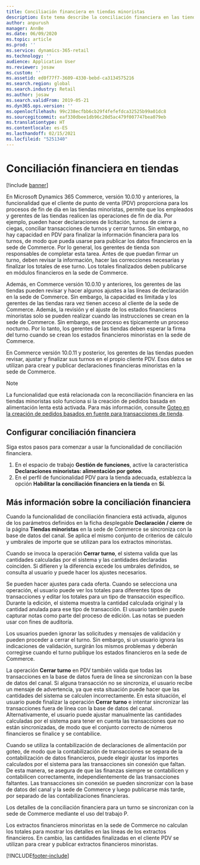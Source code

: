 ```yaml
---
title: Conciliación financiera en tiendas minoristas
description: Este tema describe la conciliación financiera en las tiendas minoristas de PDV para Microsoft Dynamics 365 Commerce.
author: anpurush
manager: AnnBe
ms.date: 06/09/2020
ms.topic: article
ms.prod: ''
ms.service: dynamics-365-retail
ms.technology: ''
audience: Application User
ms.reviewer: josaw
ms.custom: ''
ms.assetid: ed0f77f7-3609-4330-bebd-ca3134575216
ms.search.region: global
ms.search.industry: Retail
ms.author: josaw
ms.search.validFrom: 2019-05-21
ms.dyn365.ops.version: ''
ms.openlocfilehash: 99c238ecfbb6cb29f4fefefdca32525b99a01dc8
ms.sourcegitcommit: eaf330dbee1db96c20d5ac479f007747bea079eb
ms.translationtype: HT
ms.contentlocale: es-ES
ms.lasthandoff: 02/15/2021
ms.locfileid: "5251340"
---
```

# <a name="financial-reconciliation-in-retail-stores"></a>Conciliación financiera en tiendas

[!include [banner](includes/banner.md)]

En Microsoft Dynamics 365 Commerce, versión 10.0.10 y anteriores, la funcionalidad que el cliente de punto de venta (PDV) proporciona para los procesos de fin de día en las tiendas minoristas, permite que los empleados y gerentes de las tiendas realicen las operaciones de fin de día. Por ejemplo, pueden hacer declaraciones de licitación, turnos de cierre a ciegas, conciliar transacciones de turnos y cerrar turnos. Sin embargo, no hay capacidad en PDV para finalizar la información financiera para los turnos, de modo que pueda usarse para publicar los datos financieros en la sede de Commerce. Por lo general, los gerentes de tienda son responsables de completar esta tarea. Antes de que puedan firmar un turno, deben revisar la información, hacer las correcciones necesarias y finalizar los totales de ese turno. Los totales finalizados deben publicarse en módulos financieros en la sede de Commerce.

Además, en Commerce versión 10.0.10 y anteriores, los gerentes de las tiendas pueden revisar y hacer algunos ajustes a las líneas de declaración en la sede de Commerce. Sin embargo, la capacidad es limitada y los gerentes de las tiendas rara vez tienen acceso al cliente de la sede de Commerce. Además, la revisión y el ajuste de los estados financieros minoristas solo se pueden realizar cuando las instrucciones se crean en la sede de Commerce. Sin embargo, ese proceso es típicamente un proceso nocturno. Por lo tanto, los gerentes de las tiendas deben esperar la firma del turno cuando se crean los estados financieros minoristas en la sede de Commerce.

En Commerce versión 10.0.11 y posterior, los gerentes de las tiendas pueden revisar, ajustar y finalizar sus turnos en el propio cliente PDV. Esos datos se utilizan para crear y publicar declaraciones financieras minoristas en la sede de Commerce.

> [!NOTE]
> La funcionalidad que está relacionada con la reconciliación financiera en las tiendas minoristas solo funciona si la creación de pedidos basada en alimentación lenta está activada. Para más información, consulte [Goteo en la creación de pedidos basados en fuente para transacciones de tienda](trickle-feed.md).

## <a name="set-up-financial-reconciliation"></a>Configurar conciliación financiera

Siga estos pasos para comenzar a usar la funcionalidad de conciliación financiera.

1. En el espacio de trabajo **Gestión de funciones**, active la característica **Declaraciones minoristas: alimentación por goteo**.
1. En el perfil de funcionalidad PDV para la tienda adecuada, establezca la opción **Habilitar la conciliación financiera en la tienda** en **Sí**.

## <a name="more-information-about-financial-reconciliation"></a>Más información sobre la conciliación financiera

Cuando la funcionalidad de conciliación financiera está activada, algunos de los parámetros definidos en la ficha desplegable **Declaración / cierre** de la página **Tiendas minoristas** en la sede de Commerce se sincroniza con la base de datos del canal. Se aplica el mismo conjunto de criterios de cálculo y umbrales de importe que se utilizan para los extractos minoristas.

Cuando se invoca la operación **Cerrar turno**, el sistema valida que las cantidades calculadas por el sistema y las cantidades declaradas coinciden. Si difieren y la diferencia excede los umbrales definidos, se consulta al usuario y puede hacer los ajustes necesarios.

Se pueden hacer ajustes para cada oferta. Cuando se selecciona una operación, el usuario puede ver los totales para diferentes tipos de transacciones y editar los totales para un tipo de transacción específico. Durante la edición, el sistema muestra la cantidad calculada original y la cantidad anulada para ese tipo de transacción. El usuario también puede capturar notas como parte del proceso de edición. Las notas se pueden usar con fines de auditoría.

Los usuarios pueden ignorar las solicitudes y mensajes de validación y pueden proceder a cerrar el turno. Sin embargo, si un usuario ignora las indicaciones de validación, surgirán los mismos problemas y deberán corregirse cuando el turno publique los estados financieros en la sede de Commerce.

La operación **Cerrar turno** en PDV también valida que todas las transacciones en la base de datos fuera de línea se sincronizan con la base de datos del canal. Si alguna transacción no se sincroniza, el usuario recibe un mensaje de advertencia, ya que esta situación puede hacer que las cantidades del sistema se calculen incorrectamente. En esta situación, el usuario puede finalizar la operación **Cerrar turno** e intentar sincronizar las transacciones fuera de línea con la base de datos del canal. Alternativamente, el usuario puede ajustar manualmente las cantidades calculadas por el sistema para tener en cuenta las transacciones que no están sincronizadas, de modo que el conjunto correcto de números financieros se finalice y se contabilice. 

Cuando se utiliza la contabilización de declaraciones de alimentación por goteo, de modo que la contabilización de transacciones se separa de la contabilización de datos financieros, puede elegir ajustar los importes calculados por el sistema para las transacciones sin conexión que faltan. De esta manera, se asegura de que las finanzas siempre se contabilicen y contabilicen correctamente, independientemente de las transacciones faltantes. Las transacciones sin conexión se pueden sincronizar con la base de datos del canal y la sede de Commerce y luego publicarse más tarde, por separado de las contabilizaciones financieras.

Los detalles de la conciliación financiera para un turno se sincronizan con la sede de Commerce mediante el uso del trabajo P.

Los extractos financieros minoristas en la sede de Commerce no calculan los totales para mostrar los detalles en las líneas de los extractos financieros. En cambio, las cantidades finalizadas en el cliente PDV se utilizan para crear y publicar extractos financieros minoristas.


[!INCLUDE[footer-include](../includes/footer-banner.md)]